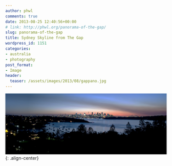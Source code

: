 ```yaml
---
author: phwl
comments: true
date: 2013-08-25 12:40:56+00:00
# link: http://phwl.org/panorama-of-the-gap/
slug: panorama-of-the-gap
title: Sydney Skyline from The Gap
wordpress_id: 1151
categories:
- australia
- photography
post_format:
- Image
header:
  teaser: /assets/images/2013/08/gappano.jpg
---
```


![](/assets/images/2013/08/gappano.jpg){: .align-center}
